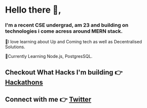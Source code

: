 # Hello there 👋, 

### I'm a recent CSE undergrad, am 23 and building on technologies i come acress around MERN stack. 

🔹I love learning about Up and Coming tech as well as Decentralised Solutions. 

🔹Currently Learning Node.js, PostgresSQL.


## Checkout What Hacks I'm building 👉 [Hackathons](https://devpost.com/DRACrY0?ref_content=user-portfolio&ref_feature=portfolio&ref_medium=global-nav)

## Connect with me 👉 [Twitter](https://twitter.com/_DRACrY)


